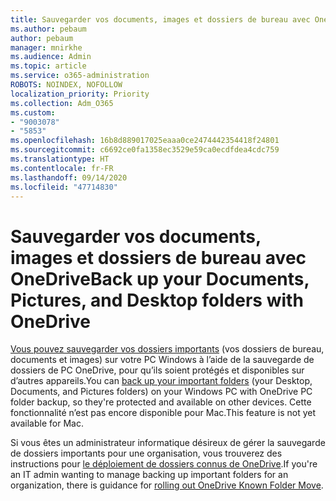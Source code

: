 ```yaml
---
title: Sauvegarder vos documents, images et dossiers de bureau avec OneDrive
ms.author: pebaum
author: pebaum
manager: mnirkhe
ms.audience: Admin
ms.topic: article
ms.service: o365-administration
ROBOTS: NOINDEX, NOFOLLOW
localization_priority: Priority
ms.collection: Adm_O365
ms.custom:
- "9003078"
- "5853"
ms.openlocfilehash: 16b8d889017025eaaa0ce2474442354418f24801
ms.sourcegitcommit: c6692ce0fa1358ec3529e59ca0ecdfdea4cdc759
ms.translationtype: HT
ms.contentlocale: fr-FR
ms.lasthandoff: 09/14/2020
ms.locfileid: "47714830"
---
```

# <a name="back-up-your-documents-pictures-and-desktop-folders-with-onedrive"></a><span data-ttu-id="9b66f-102">Sauvegarder vos documents, images et dossiers de bureau avec OneDrive</span><span class="sxs-lookup"><span data-stu-id="9b66f-102">Back up your Documents, Pictures, and Desktop folders with OneDrive</span></span>

<span data-ttu-id="9b66f-103">[Vous pouvez sauvegarder vos dossiers importants](https://support.office.com/article/d61a7930-a6fb-4b95-b28a-6552e77c3057)  (vos dossiers de bureau, documents et images) sur votre PC Windows à l’aide de la sauvegarde de dossiers de PC OneDrive, pour qu’ils soient protégés et disponibles sur d’autres appareils.</span><span class="sxs-lookup"><span data-stu-id="9b66f-103">You can [back up your important folders](https://support.office.com/article/d61a7930-a6fb-4b95-b28a-6552e77c3057)  (your Desktop, Documents, and Pictures folders) on your Windows PC with OneDrive PC folder backup, so they're protected and available on other devices.</span></span> <span data-ttu-id="9b66f-104">Cette fonctionnalité n’est pas encore disponible pour Mac.</span><span class="sxs-lookup"><span data-stu-id="9b66f-104">This feature is not yet available for Mac.</span></span>  

<span data-ttu-id="9b66f-105">Si vous êtes un administrateur informatique désireux de gérer la sauvegarde de dossiers importants pour une organisation, vous trouverez des instructions pour [le déploiement de dossiers connus de OneDrive](https://docs.microsoft.com/onedrive/redirect-known-folders).</span><span class="sxs-lookup"><span data-stu-id="9b66f-105">If you're an IT admin wanting to manage backing up important folders for an organization, there is guidance for [rolling out OneDrive Known Folder Move](https://docs.microsoft.com/onedrive/redirect-known-folders).</span></span>
